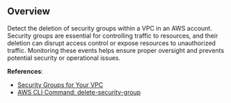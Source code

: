 ## Overview

Detect the deletion of security groups within a VPC in an AWS account. Security groups are essential for controlling traffic to resources, and their deletion can disrupt access control or expose resources to unauthorized traffic. Monitoring these events helps ensure proper oversight and prevents potential security or operational issues.

**References**:
- [Security Groups for Your VPC](https://docs.aws.amazon.com/vpc/latest/userguide/VPC_SecurityGroups.html)
- [AWS CLI Command: delete-security-group](https://docs.aws.amazon.com/cli/latest/reference/ec2/delete-security-group.html)
